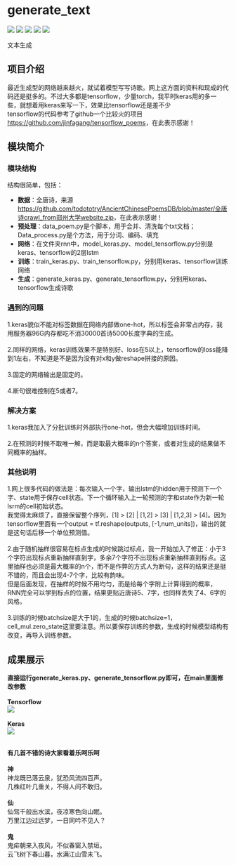 # generate_text
[![](https://img.shields.io/badge/Python-3.5,3.6-blue.svg)](https://www.python.org/)
[![](https://img.shields.io/badge/pandas-0.23.0-brightgreen.svg)](https://pypi.python.org/pypi/pandas/0.23.0)
[![](https://img.shields.io/badge/numpy-1.14.3-brightgreen.svg)](https://pypi.python.org/pypi/numpy/1.14.3)
[![](https://img.shields.io/badge/keras-2.1.6-brightgreen.svg)](https://pypi.python.org/pypi/keras/2.1.6)
[![](https://img.shields.io/badge/tensorflow-1.4,1.6-brightgreen.svg)](https://pypi.python.org/pypi/tensorflow/1.6.0)<br>

文本生成

## **项目介绍**
最近生成型的网络越来越火，就试着模型写写诗歌。网上这方面的资料和现成的代码还是挺多的。不过大多都是tensorflow，少量torch，我平时keras用的多一些，就想着用keras来写一下，效果比tensorflow还是差不少<br>
tensorflow的代码参考了github一个比较火的项目<https://github.com/jinfagang/tensorflow_poems>，在此表示感谢！

## **模块简介**
### 模块结构
结构很简单，包括：<br>
* **数据**：全唐诗，来源<https://github.com/todototry/AncientChinesePoemsDB/blob/master/全唐诗crawl_from郑州大学website.zip>，在此表示感谢！<br>
* **预处理**：data_poem.py是个脚本，用于合并、清洗每个txt文档；Data_process.py是个方法，用于分词、编码、填充<br>
* **网络**：在文件夹rnn中，model_keras.py、model_tensorflow.py分别是keras、tensorflow的2层lstm<br>
* **训练**：train_keras.py、train_tensorflow.py，分别用keras、tensorflow训练网络<br>
* **生成**：generate_keras.py、generate_tensorflow.py，分别用keras、tensorflow生成诗歌<br>

### 遇到的问题
1.keras貌似不能对标签数据在网络内部做one-hot，所以标签会非常占内存，我用服务器96G内存都吃不消30000首诗5000长度字典的生成。<br>
<br>
2.同样的网络，keras训练效果不是特别好、loss在5以上，tensorflow的loss能降到1左右，不知道是不是因为没有对x和y做reshape拼接的原因。<br>
<br>
3.固定的网络输出是固定的。<br>
<br>
4.断句很难控制在5或者7。<br>

### 解决方案
1.keras我加入了分批训练时外部执行one-hot，但会大幅增加训练时间。<br>
<br>
2.在预测的时候不取唯一解，而是取最大概率的n个答案，或者对生成的结果做不同概率的抽样。<br>

### 其他说明
1.网上很多代码的做法是：每次输入一个字，输出lstm的hidden用于预测下一个字、state用于保存cell状态。下一个循环输入上一轮预测的字和state作为新一轮lsrm的cell初始状态。<br>
我觉得太麻烦了，直接保留整个序列，[1] > [2]  |  [1,2] > [3]  |  [1,2,3] > [4]。因为tensorflow里面有一个output = tf.reshape(outputs, [-1,num_units])，输出的就是这句话后移一个单位预测值。<br>
<br>
2.由于随机抽样很容易在标点生成的时候跳过标点，我一开始加入了修正：小于3个字符出现标点重新抽样直到字，多余7个字符不出现标点重新抽样直到标点。这里抽样也必须是最大概率的n个，而不是作弊的方式人为断句，这样的结果还是挺不错的，而且会出现4-7个字，比较有韵味。<br>
但是后面发现，在抽样的时候不用均匀，而是给每个字附上计算得到的概率，RNN完全可以学到标点的位置，结果更贴近唐诗5、7字，也同样丢失了4、6字的风格。<br>
<br>
3.训练的时候batchsize是大于1的，生成的时候batchsize=1，cell_mul.zero_state这里要注意。所以要保存训练的参数，生成的时候模型结构有改变，再导入训练参数。

## 成果展示
**直接运行generate_keras.py、generate_tensorflow.py即可，在main里面修改参数**<br>
<br>
**Tensorflow**<br>
![](https://github.com/renjunxiang/generate_text/blob/master/picture/tensorflow.jpg)<br><br>
**Keras**<br>
![](https://github.com/renjunxiang/generate_text/blob/master/picture/keras.jpg)<br><br>

**有几首不错的诗大家看着乐呵乐呵**<br>
<br>
**神**<br>
神龙既已落云泉，犹恐风流四百声。<br>
几株红叶几重关，不得人间不敢归。<br>
<br>
**仙**<br>
仙驾千般出水滨，夜凉寒色向山眠。<br>
万里江边过远梦，一日同吟不见人？<br>
<br>
**鬼**<br>
鬼疟朝来入夜风，不似春窗入禁垣。<br>
云飞树下春山暮，水满江山雪未飞。<br>